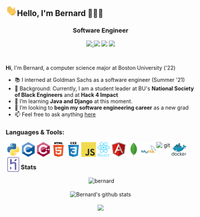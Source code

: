 <!-- ### Hi there 👋 -->

<!--
**bmulaw/bmulaw** is a ✨ _special_ ✨ repository because its `README.md` (this file) appears on your GitHub profile.

Here are some ideas to get you started:

- 🔭 I’m currently working on ...
- 🌱 I’m currently learning ...
- 👯 I’m looking to collaborate on ...
- 🤔 I’m looking for help with ...
- 💬 Ask me about ...
- 📫 How to reach me: ...
- 😄 Pronouns: ...
- ⚡ Fun fact: ...
-->


# <h2> <img src="https://raw.githubusercontent.com/ABSphreak/ABSphreak/master/gifs/Hi.gif" width="30px">Hello, I'm Bernard 🧑🏾‍💻</h2>
<h3 align="center"> Software Engineer</h3>
<div align="center">

<a href="https://twitter.com/makethevotes" target="_blank" rel="noopener noreferrer" ><img height="30" src="https://img.shields.io/badge/twitter-%231DA1F2.svg?&style=for-the-badge&logo=twitter&logoColor=white" /> </a>
<a href="https://www.linkedin.com/in/bmulaw" target="_blank" rel="noopener noreferrer" ><img height="30" src="https://img.shields.io/badge/linkedin-%230077B5.svg?&style=for-the-badge&logo=linkedin&logoColor=white" /></a>
<a href="https://www.instagram.com/bernard.tech" target="_blank" rel="noopener noreferrer" ><img height="30" src = "https://img.shields.io/badge/instagram-%23E4405F.svg?&style=for-the-badge&logo=instagram&logoColor=white" /></a>
<a href="mailto:bmulaw@bu.edu" target="_blank" rel="noopener noreferrer" ><img height="30" src="https://img.shields.io/badge/gmail-D14836?&style=for-the-badge&logo=gmail&logoColor=white" /></a>
<br/>
 </div>
 <br/>


**Hi**, I'm Bernard, a computer science major at Boston University ('22)
- 📚 I interned at Goldman Sachs as a software engineer (Summer '21) 
- 💬 Background: Currently, I am a student leader at BU's **National Society of Black Engineers** and at **Hack 4 Impact**
- 🌱 I’m learning **Java and Django** at this moment.
- 👀 I’m looking to **begin my software engineering career** as a new grad
- 📫 Feel free to ask anything [here](mailto:bmulaw@bu.edu)

<div align="center">
 
 <h3 align="left">Languages & Tools:</h3>

<a href="https://www.python.org" target="_blank"> <img align="left" src="https://raw.githubusercontent.com/devicons/devicon/master/icons/python/python-original.svg" alt="python" width="40" height="40"/> </a>

<a href="https://nodejs.org" target="_blank"> <img align="left" src="https://raw.githubusercontent.com/devicons/devicon/master/icons/c/c-original.svg" alt="C" width="40" height="40"/> </a>

<a href="https://nodejs.org" target="_blank"> <img align="left" src="https://raw.githubusercontent.com/devicons/devicon/master/icons/cplusplus/cplusplus-original.svg" alt="C" width="40" height="40"/> </a>

<!-- <a href="https://nodejs.org" target="_blank"> <img align="left" src="https://raw.githubusercontent.com/devicons/devicon/master/icons/java/java-original.svg" alt="C" width="40" height="40"/> </a> -->
<!-- 
<br/>
<br/> -->



<a href="https://www.w3.org/html/" target="_blank"> <img align="left" src = "https://raw.githubusercontent.com/devicons/devicon/master/icons/html5/html5-original-wordmark.svg" alt="html" width="40" height="40"/> </a>

<a href="https://www.w3schools.com/css/" target="_blank"> <img align="left" align="left" src="https://raw.githubusercontent.com/devicons/devicon/master/icons/css3/css3-original-wordmark.svg" alt="css3" width="40" height="40"/></a>

<a href="https://developer.mozilla.org/en-US/docs/Web/JavaScript" target="_blank"> <img align="left" src="https://raw.githubusercontent.com/devicons/devicon/master/icons/javascript/javascript-original.svg" alt="javascript" width="40" height="40"/> </a>

<a href="https://reactjs.org/" target="_blank"> <img align="left" src="https://raw.githubusercontent.com/devicons/devicon/master/icons/react/react-original-wordmark.svg" alt="react" width="40" height="40"/> </a>

<a href="https://www.angular.io/" target="_blank"> <img align="left" src="https://raw.githubusercontent.com/devicons/devicon/master/icons/angularjs/angularjs-original.svg" alt="angular" width="40" height="40"/> </a>

<a href="https://www.mysql.com/" target="_blank"> <img align="left" src="https://raw.githubusercontent.com/devicons/devicon/master/icons/mongodb/mongodb-original.svg" alt="mysql" width="40" height="40"/> </a>

<a href="https://www.mysql.com/" target="_blank"> <img align="left" src="https://raw.githubusercontent.com/devicons/devicon/master/icons/mysql/mysql-original-wordmark.svg" alt="mysql" width="40" height="40"/> </a>
 
<a href="https://git-scm.com/" target="_blank"> <img align="left" src="https://www.vectorlogo.zone/logos/git-scm/git-scm-icon.svg" alt="git" width="40" height="40"/> </a>

<a href="https://www.docker.com/" target="_blank"> <img align="left" src="https://raw.githubusercontent.com/devicons/devicon/master/icons/docker/docker-original-wordmark.svg" alt="docker" width="40" height="40"/></a>

<a href="https://firebase.google.com/" target="_blank"> <img align="left" src="https://raw.githubusercontent.com/devicons/devicon/master/icons/heroku/heroku-original.svg" alt="firebase" width="40" height="40"/></a>


<br/>
<br/>

  </div>

### Stats
      
<p align="center">&nbsp;<img align="center" src="http://github-readme-streak-stats.herokuapp.com/?user=bmulaw&theme=synthwave&hide_border=true)](https://git.io/streak-stats" alt="bernard" />
 <br> <br>
  <img align="center"  src="https://github-readme-stats.vercel.app/api?username=bmulaw&show_icons=true&include_all_commits=true&theme=material-palenight" alt="Bernard's github stats" />
  <br> <br>
  <img align="center" src="https://github-readme-stats.vercel.app/api/top-langs/?username=bmulaw&layout=compact&theme=material-palenight" />
</p>


